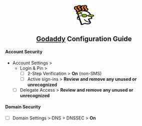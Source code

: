 <div align="center"> <img src="../../../images/guide logos/godaddy.svg" alt="Godaddy Logo" width="64" height="64"> <h2><a href="https://www.godaddy.com/" target="_blank" rel="noopener noreferrer">Godaddy</a> Configuration Guide</h2> </div>

#### Account Security
- Account Settings >
    - Login & Pin >
        - [ ]  2-Step Verification > **On** (non-SMS)
        - [ ]  Active sign-ins > **Review and remove any unused or unrecognized**
    - [ ]  Delegate Access > **Review and remove any unused or unrecognized**

#### Domain Security
- [ ]  Domain Settings > DNS > DNSSEC > **On**
